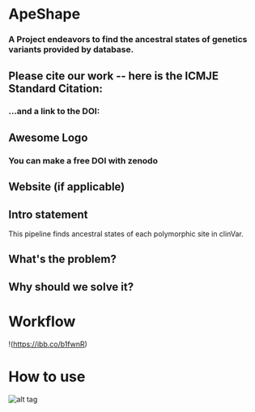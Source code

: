 # ApeShape
### A Project endeavors to find the ancestral states of genetics variants provided by database.

## Please cite our work -- here is the ICMJE Standard Citation:
### ...and a link to the DOI:
## Awesome Logo
### You can make a free DOI with zenodo <link>
## Website (if applicable)
## Intro statement
This pipeline finds ancestral states of each polymorphic site in clinVar.
## What's the problem?
## Why should we solve it?
# Workflow
!(https://ibb.co/b1fwnR)

# How to use <this software>
![alt tag](https://socalhack2018.slack.com/messages/C8H3T34BG/details/)
  
